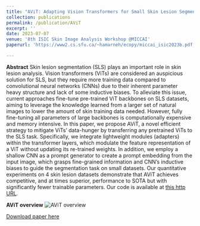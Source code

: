 ```yaml
---
title: "AViT: Adapting Vision Transformers for Small Skin Lesion Segmentation Datasets"
collection: publications
permalink: /publication/AViT
excerpt: ''
date: 2023-07-07
venue: '8th ISIC Skin Image Analysis Workshop @MICCAI'
paperurl: 'https://www2.cs.sfu.ca/~hamarneh/ecopy/miccai_isic2023b.pdf'

---
```

**Abstract**
Skin lesion segmentation (SLS) plays an important role in skin lesion analysis. Vision transformers (ViTs) are considered an auspicious solution for SLS, but they require more training data compared to convolutional neural networks (CNNs) due to their inherent parameter heavy structure and lack of some inductive biases. To alleviate this issue, current approaches fine-tune pre-trained ViT backbones on SLS datasets, aiming to leverage the knowledge learned from a larger set of natural images to lower the amount of skin training data needed. However, fully fine-tuning all parameters of large backbones is computationally expensive and memory intensive. In this paper, we propose AViT, a novel efficient strategy to mitigate ViTs’ data-hunger by transferring any pretrained ViTs to the SLS task. Specifically, we integrate lightweight modules (adapters) within the transformer layers, which modulate the feature representation of a ViT without updating its re-trained weights. In addition, we employ a shallow CNN as a prompt generator to create a prompt embedding from the input image, which grasps fine-grained information and CNN’s inductive biases to guide the segmentation task on small datasets. Our quantitative experiments on 4 skin lesion datasets demonstrate that AViT achieves competitive, and at times superior, performance to SOTA but with significantly fewer trainable parameters. Our code is available at [this http URL](https://github.com/siyi-wind/AViT).

**AViT overview**
![AViT overview](http://nourhanb.github.io/images/AViT_block.jpg)

[Download paper here](http://nourhanb.github.io/files/AViT.pdf)

